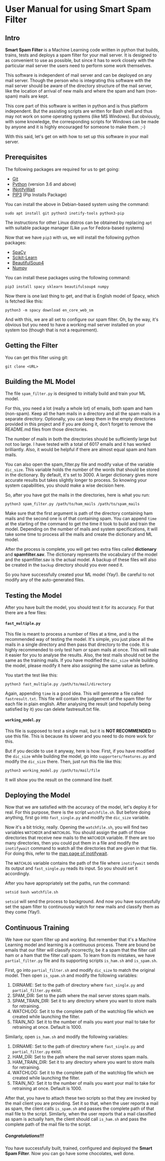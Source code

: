 # User Manual for using Smart Spam Filter

## Intro

**Smart Spam Filter** is a Machine Learning code written in python that builds, trains, tests and deploys a spam filter for your mail server. It is designed to as convenient to use as possible, but since it has to work closely with the particular mail server the users need to perform some work themselves.

This software is independent of mail server and can be deployed on any mail server. Though the person who is integrating this software with the mail server should be aware of the directory structure of the mail server, like the location of arrival of new mails and where the spam and ham (non-spam) mails are kept.

This core part of this software is written in python and is thus platform independent. But the assisting scripts are written for Bash shell and thus may not work on some operating systems (like MS Windows). But obviously, with some knowledge, the corresponding scripts for Windows can be made by anyone and it is highly encouraged for someone to make them. ;-)

With this said, let's get on with how to set up this software in your mail server.

## Prerequisites

The following packages are required for us to get going:

- [Git](https://git-scm.com/)
- [Python](https://www.python.org/) (version 3.6 and above)
- [INotifyWait](https://linux.die.net/man/1/inotifywait)
- [PIP3](https://pip.pypa.io/en/stable/) (Pip Installs Package)

You can install the above in Debian-based system using the command:

	sudo apt install git python3 inotify-tools python3-pip

The instructions for other Linux distros can be obtained by replacing ``apt`` with suitable package manager (Like ``yum`` for Fedora-based systems)

Now that we have ``pip3`` with us, we will install the following python packages:

- [SpaCy](https://spacy.io/)
- [Scikit-Learn](https://scikit-learn.org/)
- [BeautifulSoup4](https://www.crummy.com/software/BeautifulSoup/bs4/doc/)
- [Numpy](https://www.numpy.org/)

You can install these packages using the following command:

	pip3 install spacy sklearn beautifulsoup4 numpy

Now there is one last thing to get, and that is English model of Spacy, which is fetched like this:

	python3 -m spacy download en_core_web_sm

And with this, we are all set to configure our spam filter.
Oh, by the way, it's obvious but you need to have a working mail server installed on your system too (though that is not a requirement).

## Getting the Filter

You can get this filter using git:

	git clone <URL>

## Building the ML Model

The file ``spam_filter.py`` is designed to initially build and train your ML model.

For this, you need a lot (really a whole lot) of emails, both spam and ham (non-spam).
Keep all the ham mails in a directory and all the spam mails in a separate directory. Optionally, you can keep them in the empty directories provided in this project and if you are doing it, don't forget to remove the README.md files from those directories.

The number of mails in both the directories should be sufficiently large but not too large. I have tested with a total of 6017 emails and it has worked brilliantly. Also, it would be helpful if there are almost equal spam and ham mails.

You can also open the spam_filter.py file and modify value of the variable ``dic_size``. This variable holds the number of the words that should be stored in the dictionary. By default, it's set to 3000. A larger dictionary gives more accurate results but takes slightly longer to process. So knowing your system capabilities, you should make a wise decision here.

So, after you have got the mails in the directories, here is what you run:

	python3 spam_filter.py /path/to/ham_mails /path/to/spam_mails

Make sure that the first argument is path of the directory containing ham mails and the second one is of that containing spam.
You can append ``time`` at the starting of the command to get the time it took to build and train the model.
Depending on the number of mails and system specifications, it will take some time to process all the mails and create the dictionary and  ML model.

After the process is complete, you will get two extra files called **dictionary** and **spamfilter.sav**. The dictionary represents the vocabulary of the model and the spamfilter.sav is the actual model. A backup of these files will also be created in the ``backup`` directory should you ever need it. 

So you have successfully created your ML model (Yay!). Be careful to not modify any of the auto-generated files.

## Testing the Model

After you have built the model, you should test it for its accuracy. For that there are a few files:

#### ``fast_multiple.py``

This file is meant to process a number of files at a time, and is the recommended way of testing the model. It's simple, you just place all the mails in a single directory and then pass that directory to the code. It is highly recommended to only test ham *or* spam mails at once. This will make it easier for you to analyse the results. Also, the test mails should not be the same as the training mails.
If you have modified the ``dic_size`` while building the model, please modify it here also assigning the same value as before.

You start the test like this:

	python3 fast_multiple.py /path/to/mail/directory

Again, appending ``time`` is a good idea.
This will generate a file called ``fastresult.txt``. This file will contain the judgement of the spam filter for each file in plain english.
After analysing the result (and hopefully being satisfied by it) you can delete fastresult.txt file.

#### ``working_model.py``

This file is supposed to test a single mail, but it is **NOT RECOMMENDED** to use this file. This is because its slower and you need to do more work for this.

But if you decide to use it anyway, here is how. First, if you have modified the ``dic_size`` while building the model, go into ``supporters/features.py`` and modify the ``dic_size`` there. Then, just run this file like this:

	python3 working_model.py /path/to/mail/file

It will show you the result on the command line itself.

## Deploying the Model

Now that we are satisfied with the accuracy of the model, let's deploy it for real. For this purpose, there is the script ``watchfile.sh``. But before doing anything, first go into ``fast_single.py`` and modify the ``dic_size`` variable.

Now it's a bit tricky, really. Opening the ``watchfile.sh``, you will find two variables ``WATCHDIR`` and ``WATCHLOG``. You should assign the path of those directories that receive new mails to the ``WATCHDIR`` variable. If there are too many directories, then you could put them in a file and modify the ``inotifywait`` command to watch all the directories that are given in that file. For doing this, refer to the [man page of inotifywait](https://linux.die.net/man/1/inotifywait).

The ``WATCHLOG`` variable contains the path of the file where ``inotifywait`` sends its output and ``fast_single.py`` reads its input. So you should set it accordingly.

After you have appropriately set the paths, run the command:

	setsid bash watchfile.sh

``setsid`` will send the process to background. And now you have successfully set the spam filter to continuously watch for new mails and classify them as they come (Yay!).

## Continuous Training

We have our spam filter up and working. But remember that it's a Machine Learning model and learning is a continuous process. There are bound be emails that our filter will classify incorrectly, be it a spam that the filter call ham or a ham that the filter call spam. To learn from its mistakes, we have ``partial_filter.py`` file and its supporting scripts ``is_ham.sh`` and ``is_spam.sh``.

First, go into ``partial_filter.sh`` and modify ``dic_size`` to match the original model. Then open ``is_spam.sh`` and modify the following variables:

1. DIRNAME: Set to the path of directory where ``fast_single.py`` and ``partial_filter.py`` exist.
1. SPAM_DIR: Set to the path where the mail server stores spam mails.
1. SPAM_TRAIN_DIR: Set it to any directory where you want to store mails for retraining.
1. WATCHLOG: Set it to the complete path of the watchlog file which we created while launching the filter.
1. TRAIN_NO: Set it to the number of mails you want your mail to take for retraining at once. Default is 1000.

Similarly, open ``is_ham.sh`` and modify the following variables:

1. DIRNAME: Set to the path of directory where ``fast_single.py`` and ``partial_filter.py`` exist.
1. HAM_DIR: Set to the path where the mail server stores spam mails.
1. HAM_TRAIN_DIR: Set it to any directory where you want to store mails for retraining.
1. WATCHLOG: Set it to the complete path of the watchlog file which we created while launching the filter.
1. TRAIN_NO: Set it to the number of mails you want your mail to take for retraining at once. Default is 1000.

After that, you have to attach these two scripts so that they are invoked by the mail client you are providing.
Set it so that, when the user reports a mail as spam, the client calls ``is_spam.sh`` and passes the complete path of that mail file to the script.
Similarly, when the user reports that a mail classified as spam is actually ham, the client should call ``is_ham.sh`` and pass the complete path of the mail file to the script.

##### Congratulations!!!

You have successfully built, trained, configured and deployed the **Smart Spam Filter**.
Now you can go have some chocolates, well done.
